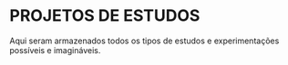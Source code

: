 # PROJETOS DE ESTUDOS

Aqui seram armazenados todos os tipos de estudos e experimentações possíveis e imagináveis.
